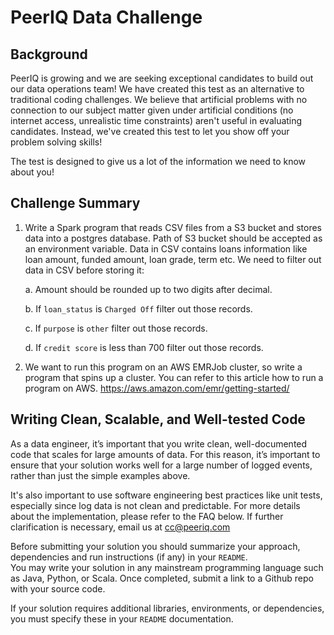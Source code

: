 # PeerIQ Data Challenge

## Background
PeerIQ is growing and we are seeking exceptional candidates to build out our data operations team! We have created this test as an alternative to traditional coding challenges. We believe that artificial problems with no connection to our subject matter given under artificial conditions (no internet access, unrealistic time constraints) aren't useful in evaluating candidates. Instead, we've created this test to let you show off your problem solving skills!

The test is designed to give us a lot of the information we need to know about you!

## Challenge Summary

1. Write a Spark program that reads CSV files from a S3 bucket and stores data into a postgres database.
   Path of S3 bucket should be accepted as an environment variable.
   Data in CSV contains loans information like loan amount, funded amount, loan grade, term etc.
   We need to filter out data in CSV before storing it:

   a. Amount should be rounded up to two digits after decimal.

   b. If `loan_status` is `Charged Off` filter out those records.

   c. If `purpose` is `other` filter out those records.

   d. If `credit score` is less than 700 filter out those records.

2. We want to run this program on an AWS EMRJob cluster, so write a program that spins up a cluster. You can refer to
   this article how to run a program on AWS.
   https://aws.amazon.com/emr/getting-started/


## Writing Clean, Scalable, and Well-tested Code

As a data engineer, it’s important that you write clean, well-documented code that scales for large amounts of data. For this reason, it’s important to ensure that your solution works well for a large number of logged events, rather than just the simple examples above.

It's also important to use software engineering best practices like unit tests, especially since log data is not clean and predictable. For more details about the implementation, please refer to the FAQ below. If further clarification is necessary, email us at <cc@peeriq.com>

Before submitting your solution you should summarize your approach, dependencies and run instructions (if any) in your `README`.  
You may write your solution in any mainstream programming language such as Java, Python,  or Scala. Once completed, submit a link to a Github repo with your source code.

If your solution requires additional libraries, environments, or dependencies, you must specify these in your `README` documentation.

 

